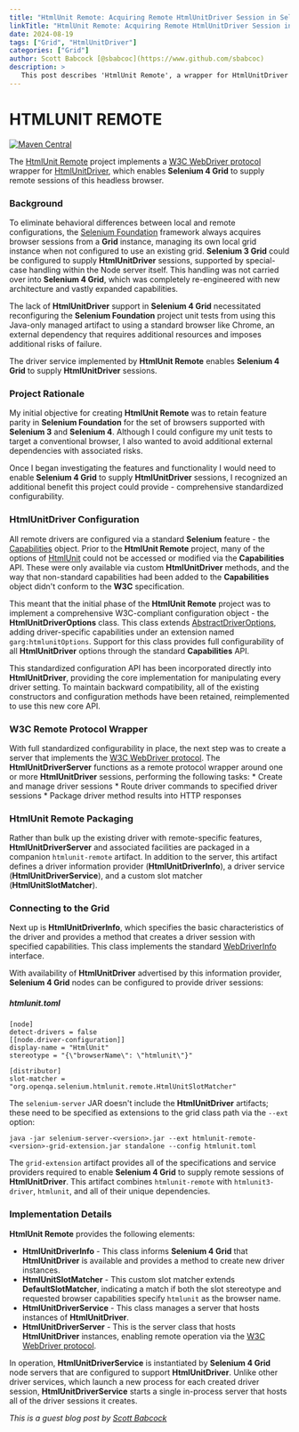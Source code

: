 ```yaml
---
title: "HtmlUnit Remote: Acquiring Remote HtmlUnitDriver Session in Selenium 4 Grid"
linkTitle: "HtmlUnit Remote: Acquiring Remote HtmlUnitDriver Session in Selenium 4 Grid"
date: 2024-08-19
tags: ["Grid", "HtmlUnitDriver"]
categories: ["Grid"]
author: Scott Babcock [@sbabcoc](https://www.github.com/sbabcoc)
description: >
   This post describes 'HtmlUnit Remote', a wrapper for HtmlUnitDriver that enables Selenium 4 Grid to manage remote instances of this "headless" browser.
---
```


# HTMLUNIT REMOTE
[![Maven Central](https://img.shields.io/maven-central/v/com.nordstrom.ui-tools/htmlunit-remote.svg)](https://central.sonatype.com/search?q=com.nordstrom.ui-tools+htmlunit-remote&core=gav)

The [HtmlUnit Remote](https://github.com/seleniumhq-community/htmlunit-remote) project implements a [W3C WebDriver protocol](https://www.w3.org/TR/webdriver2) wrapper for [HtmlUnitDriver](https://github.com/SeleniumHQ/htmlunit-driver), which enables **Selenium 4 Grid** to supply remote sessions of this headless browser.

### Background

To eliminate behavioral differences between local and remote configurations, the [Selenium Foundation](https://github.com/sbabcoc/Selenium-Foundation) framework always acquires browser sessions from a **Grid** instance, managing its own local grid instance when not configured to use an existing grid. **Selenium 3 Grid** could be configured to supply **HtmlUnitDriver** sessions, supported by special-case handling within the Node server itself. This handling was not carried over into **Selenium 4 Grid**, which was completely re-engineered with new architecture and vastly expanded capabilities.

The lack of **HtmlUnitDriver** support in **Selenium 4 Grid** necessitated reconfiguring the **Selenium Foundation** project unit tests from using this Java-only managed artifact to using a standard browser like Chrome, an external dependency that requires additional resources and imposes additional risks of failure.

The driver service implemented by **HtmlUnit Remote** enables **Selenium 4 Grid** to supply **HtmlUnitDriver** sessions.

### Project Rationale

My initial objective for creating **HtmlUnit Remote** was to retain feature parity in **Selenium Foundation** for the set of browsers supported with **Selenium 3** and **Selenium 4**. Although I could configure my unit tests to target a conventional browser, I also wanted to avoid additional external dependencies with associated risks.

Once I began investigating the features and functionality I would need to enable **Selenium 4 Grid** to supply **HtmlUnitDriver** sessions, I recognized an additional benefit this project could provide - comprehensive standardized configurability.

### HtmlUnitDriver Configuration

All remote drivers are configured via a standard **Selenium** feature - the [Capabilities](https://github.com/SeleniumHQ/selenium/blob/trunk/java/src/org/openqa/selenium/Capabilities.java) object. Prior to the **HtmlUnit Remote** project, many of the options of [HtmlUnit](https://www.htmlunit.org/) could not be accessed or modified via the **Capabilities** API. These were only available via custom **HtmlUnitDriver** methods, and the way that non-standard capabilities had been added to the **Capabilities** object didn't conform to the **W3C** specification.

This meant that the initial phase of the **HtmlUnit Remote** project was to implement a comprehensive W3C-compliant configuration object - the **HtmlUnitDriverOptions** class. This class extends [AbstractDriverOptions](https://github.com/SeleniumHQ/selenium/blob/trunk/java/src/org/openqa/selenium/remote/AbstractDriverOptions.java), adding driver-specific capabilities under an extension named `garg:htmlunitOptions`. Support for this class provides full configurability of all **HtmlUnitDriver** options through the standard **Capabilities** API.

This standardized configuration API has been incorporated directly into **HtmlUnitDriver**, providing the core implementation for manipulating every driver setting. To maintain backward compatibility, all of the existing constructors and configuration methods have been retained, reimplemented to use this new core API.

### W3C Remote Protocol Wrapper

With full standardized configurability in place, the next step was to create a server that implements the [W3C WebDriver protocol](https://www.w3.org/TR/webdriver2). The **HtmlUnitDriverServer** functions as a remote protocol wrapper around one or more **HtmlUnitDriver** sessions, performing the following tasks:
	* Create and manage driver sessions
	* Route driver commands to specified driver sessions
	* Package driver method results into HTTP responses

### HtmlUnit Remote Packaging

Rather than bulk up the existing driver with remote-specific features, **HtmlUnitDriverServer** and associated facilities are packaged in a companion `htmlunit-remote` artifact. In addition to the server, this artifact defines a driver information provider (**HtmlUnitDriverInfo**), a driver service (**HtmlUnitDriverService**), and a custom slot matcher (**HtmlUnitSlotMatcher**).

### Connecting to the Grid

Next up is **HtmlUnitDriverInfo**, which specifies the basic characteristics of the driver and provides a method that creates a driver session with specified capabilities. This class implements the standard [WebDriverInfo](https://github.com/SeleniumHQ/selenium/blob/trunk/java/src/org/openqa/selenium/WebDriverInfo.java) interface.

With availability of **HtmlUnitDriver** advertised by this information provider, **Selenium 4 Grid** nodes can be configured to provide driver sessions:

##### htmlunit.toml
```
[node]
detect-drivers = false
[[node.driver-configuration]]
display-name = "HtmlUnit"
stereotype = "{\"browserName\": \"htmlunit\"}"

[distributor]
slot-matcher = "org.openqa.selenium.htmlunit.remote.HtmlUnitSlotMatcher"
```
The `selenium-server` JAR doesn't include the **HtmlUnitDriver** artifacts; these need to be specified as extensions to the grid class path via the `--ext` option:

```
java -jar selenium-server-<version>.jar --ext htmlunit-remote-<version>-grid-extension.jar standalone --config htmlunit.toml
```
The `grid-extension` artifact provides all of the specifications and service providers required to enable **Selenium 4 Grid** to supply remote sessions of **HtmlUnitDriver**. This artifact combines `htmlunit-remote` with `htmlunit3-driver`, `htmlunit`, and all of their unique dependencies.

### Implementation Details

**HtmlUnit Remote** provides the following elements:
* **HtmlUnitDriverInfo** - This class informs **Selenium 4 Grid** that **HtmlUnitDriver** is available and provides a method to create new driver instances.
* **HtmlUnitSlotMatcher** - This custom slot matcher extends **DefaultSlotMatcher**, indicating a match if both the slot stereotype and requested browser capabilities specify `htmlunit` as the browser name.
* **HtmlUnitDriverService** - This class manages a server that hosts instances of **HtmlUnitDriver**.
* **HtmlUnitDriverServer** - This is the server class that hosts **HtmlUnitDriver** instances, enabling remote operation via the [W3C WebDriver protocol](https://www.w3.org/TR/webdriver2).

In operation, **HtmlUnitDriverService** is instantiated by **Selenium 4 Grid** node servers that are configured to support **HtmlUnitDriver**. Unlike other driver services, which launch a new process for each created driver session, **HtmlUnitDriverService** starts a single in-process server that hosts all of the driver sessions it creates.

_This is a guest blog post by [Scott Babcock](https://www.github.com/sbabcoc)_